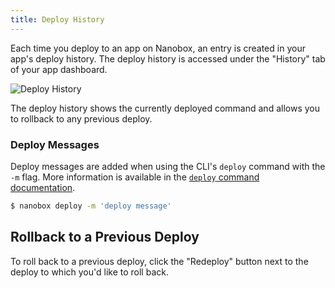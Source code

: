 ```yaml
---
title: Deploy History
---
```


Each time you deploy to an app on Nanobox, an entry is created in your app's deploy history. The deploy history is accessed under the "History" tab of your app dashboard.

![Deploy History](/src-images/deploy-history.png)

The deploy history shows the currently deployed command and allows you to rollback to any previous deploy.

### Deploy Messages
Deploy messages are added when using the CLI's `deploy` command with the `-m` flag. More information is available in the [`deploy` command documentation](/cli/deploy/).

```bash
$ nanobox deploy -m 'deploy message'
```

## Rollback to a Previous Deploy
To roll back to a previous deploy, click the "Redeploy" button next to the deploy to which you'd like to roll back.
